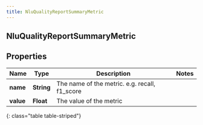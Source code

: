 ```yaml
---
title: NluQualityReportSummaryMetric
---
```

## NluQualityReportSummaryMetric


## Properties

| Name | Type | Description | Notes |
| ------------ | ------------- | ------------- | ------------- |
| **name** | <!----><!---->**String**<!----> | The name of the metric. e.g. recall, f1_score |  |
| **value** | <!----><!---->**Float**<!----> | The value of the metric |  |
{: class="table table-striped"}




